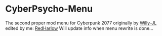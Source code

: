 # CyberPsycho-Menu
The second proper mod menu for Cyberpunk 2077 originally by [Willy-JL](https://github.com/Willy-JL) edited by me: [RedHarlow](https://github.com/redharlow2614)
Will update info when menu rewrite is done...
